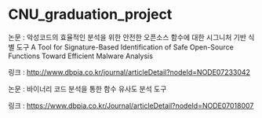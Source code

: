 # CNU_graduation_project
논문 : 악성코드의 효율적인 분석을 위한 안전한 오픈소스 함수에 대한 시그니처 기반 식별 도구
A Tool for Signature-Based Identification of Safe Open-Source Functions Toward Efficient Malware Analysis

링크 : http://www.dbpia.co.kr/journal/articleDetail?nodeId=NODE07233042

논문 : 바이너리 코드 분석을 통한 함수 유사도 분석 도구

링크 : https://www.dbpia.co.kr/Journal/articleDetail?nodeId=NODE07018007
